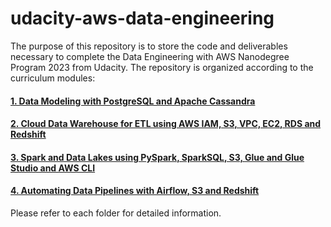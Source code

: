 # udacity-aws-data-engineering

The purpose of this repository is to store the code and deliverables necessary to complete the Data Engineering with AWS Nanodegree Program 2023 from Udacity. The repository is organized according to the curriculum modules:

#### [1. Data Modeling with PostgreSQL and Apache Cassandra](https://github.com/mcanabrava/udacity-aws-data-engineering-nanodegree/tree/main/1.%20Data%20Modeling%20with%20PostgreSQL%20and%20Apache%20Cassandra)

#### [2. Cloud Data Warehouse for ETL using AWS IAM, S3, VPC, EC2, RDS and Redshift](https://github.com/mcanabrava/udacity-aws-data-engineering-nanodegree/tree/main/2.%20Cloud%20Data%20Warehouses)

#### [3. Spark and Data Lakes using PySpark, SparkSQL, S3, Glue and Glue Studio and AWS CLI](https://github.com/mcanabrava/udacity-aws-data-engineering-nanodegree/tree/main/3.%20Spark%20Lakehouse)

#### [4. Automating Data Pipelines with Airflow, S3 and Redshift](https://github.com/mcanabrava/udacity-aws-data-engineering-nanodegree/tree/main/4.%20Data%20Pipelines%20with%20Airflow)

Please refer to each folder for detailed information.
